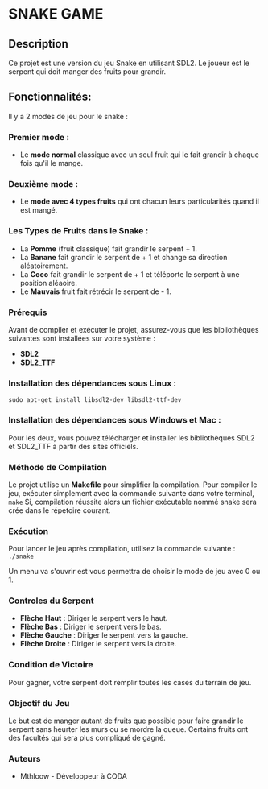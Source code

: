 # SNAKE GAME 

## Description

Ce projet est une version du jeu Snake en utilisant SDL2.
Le joueur est le serpent qui doit manger des fruits pour grandir.

## Fonctionnalités: 

Il y a 2 modes de jeu pour le snake :

### Premier mode : 

- Le **mode normal** classique avec un seul fruit qui le fait grandir à chaque fois qu'il le mange.

### Deuxième mode : 

- Le **mode avec 4 types fruits** qui ont chacun leurs particularités quand il est mangé.

### Les Types de Fruits dans le Snake :

- La **Pomme** (fruit classique) fait grandir le serpent + 1.
- La **Banane** fait grandir le serpent de + 1 et change sa direction aléatoirement.
- La **Coco** fait grandir le serpent de + 1 et téléporte le serpent à une position aléaoire.
- Le **Mauvais** fruit fait rétrécir le serpent de - 1.

### Prérequis

Avant de compiler et exécuter le projet, assurez-vous que les bibliothèques suivantes sont installées sur votre système :

- **SDL2**
- **SDL2_TTF**

 ### Installation des dépendances sous Linux :
 
 `sudo apt-get install libsdl2-dev libsdl2-ttf-dev`
 
 ### Installation des dépendances sous Windows et Mac :
 
 Pour les deux, vous pouvez télécharger et installer les bibliothèques SDL2 et SDL2_TTF à partir des sites officiels.
 
### Méthode de Compilation 

Le projet utilise un **Makefile** pour simplifier la compilation. Pour compiler le jeu, exécuter simplement avec la commande suivante dans votre terminal,
`make`
Si, compilation réussite alors un fichier exécutable nommé snake sera crée dans le répetoire courant.

### Exécution

Pour lancer le jeu après compilation, utilisez la commande suivante :
`./snake`

Un menu va s'ouvrir est vous permettra de choisir le mode de jeu avec 0 ou 1.

### Controles du Serpent

- **Flèche Haut** : Diriger le serpent vers le  haut.
- **Flèche Bas** : Diriger le serpent vers le bas.
- **Flèche Gauche** : Diriger le serpent vers la gauche.
- **Flèche Droite** : Diriger le serpent vers la droite.

### Condition de Victoire

Pour gagner, votre serpent doit remplir toutes les cases du terrain de jeu.

### Objectif du Jeu

Le but est de manger autant de fruits que possible pour faire grandir le serpent sans heurter les murs ou se mordre la queue. Certains fruits ont des facultés qui sera plus compliqué de gagné.

### Auteurs

- Mthloow - Développeur à CODA


